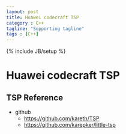 ```yaml
---
layout: post
title: Huawei codecraft TSP
category : C++
tagline: "Supporting tagline"
tags : [C++]
---
```

{% include JB/setup %}
# Huawei codecraft TSP

## TSP Reference
- github
  + <https://github.com/kareth/TSP>
  + <https://github.com/karepker/little-tsp>
